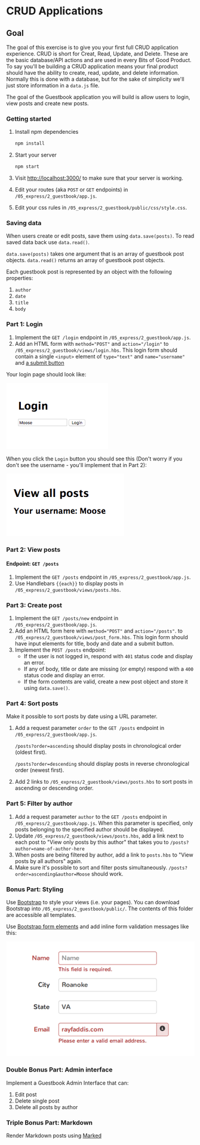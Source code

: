 # CRUD Applications

## Goal

The goal of this exercise is to give you your first full CRUD application experience. CRUD is short for Creat, Read, Update, and Delete. These are the basic database/API actions and are used in every Bits of Good Product. To say you'll be building a CRUD application means your final product should have the ability to create, read, update, and delete information. Normally this is done with a database, but for the sake of simplicity we'll just store information in a `data.js` file.

The goal of the Guestbook application you will build is allow users to login, view posts and create new posts.

### Getting started

1. Install npm dependencies

    ```bash
    npm install
    ```

2. Start your server

    ```bash
    npm start
    ```

3. Visit [http://localhost:3000/](http://localhost:3000/) to make sure that your server is working.
4. Edit your routes (aka `POST` or `GET` endpoints) in `/05_express/2_guestbook/app.js`.
5. Edit your css rules in `/05_express/2_guestbook/public/css/style.css`.

### Saving data

When users create or edit posts, save them using `data.save(posts)`.
To read saved data back use `data.read()`.

`data.save(posts)` takes one argument that is an array of guestbook post objects.
`data.read()` returns an array of guestbook post objects.

Each guestbook post is represented by an object with the following properties:

1. `author`
1. `date`
1. `title`
1. `body`

### Part 1: Login

1. Implement the `GET /login` endpoint in `/05_express/2_guestbook/app.js`.
1. Add an HTML form with `method="POST"` and `action="/login"`
  to `/05_express/2_guestbook/views/login.hbs`. This login form should contain
  a single `<input>` element of `type="text"` and `name="username"`
  and [a submit button](http://www.w3schools.com/html/html_forms.asp)

Your login page should look like:

![](img/login.png)

When you click the `Login` button you should see this (Don't worry if you don't see the username - you'll implement that in Part 2):

![](img/login2.png)


### Part 2: View posts

#### Endpoint: `GET /posts`

1. Implement the `GET /posts` endpoint in `/05_express/2_guestbook/app.js`.
1. Use Handlebars `{{each}}` to display posts in `/05_express/2_guestbook/views/posts.hbs`.

### Part 3: Create post

1. Implement the `GET /posts/new` endpoint in `/05_express/2_guestbook/app.js`.
1. Add an HTML form here with `method="POST"` and `action="/posts"`.
  to `/05_express/2_guestbook/views/post_form.hbs`.
  This login form should have input elements for title, body and date and a
  submit button.
1. Implement the `POST /posts` endpoint:
    - If the user is not logged in, respond with `401` status code and display an
    error.
    - If any of body, title or date are missing (or empty) respond with a `400`
    status code and display an error.
    - If the form contents are valid, create a new post object and store it
    using `data.save()`.

### Part 4: Sort posts

Make it possible to sort posts by date using a URL parameter.

1. Add a request parameter `order` to the `GET /posts` endpoint in
   `/05_express/2_guestbook/app.js`.

   `/posts?order=ascending` should display posts in chronological order (oldest
   first).

   `/posts?order=descending` should display posts in reverse chronological order
   (newest first).

1. Add 2 links to `/05_express/2_guestbook/views/posts.hbs` to sort posts in ascending or
  descending order.

### Part 5: Filter by author

1. Add a request parameter `author` to the `GET /posts` endpoint in
   `/05_express/2_guestbook/app.js`. When this parameter is specified, only posts
   belonging to the specified author should be displayed.
1. Update `/05_express/2_guestbook/views/posts.hbs`, add a link next to each post to
  "View only posts by this author" that takes you to
  `/posts?author=name-of-author-here`
1. When posts are being filtered by author, add a link to `posts.hbs` to
  "View posts by all authors" again.
1. Make sure it's possible to sort and filter posts simultaneously.
  `/posts?order=ascending&author=Moose` should work.

### Bonus Part: Styling

Use [Bootstrap](http://getbootstrap.com/) to style your views (i.e. your pages).
You can download Bootstrap into `/05_express/2_guestbook/public/`. The contents
of this folder are accessible all templates.

Use [Bootstrap form elements](http://getbootstrap.com/css/#forms)
and add inline form validation messages like this:

![](img/valid.png)

### Double Bonus Part: Admin interface

Implement a Guestbook Admin Interface that can:

  1. Edit post
  1. Delete single post
  1. Delete all posts by author

### Triple Bonus Part: Markdown

Render Markdown posts using [Marked](https://github.com/chjj/marked)
